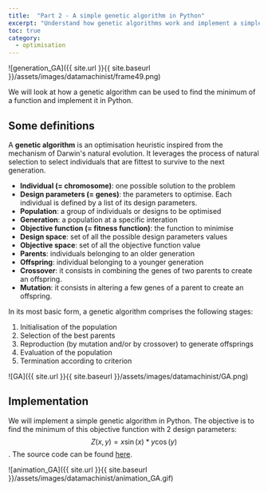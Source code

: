 ```yaml
---
title:  "Part 2 - A simple genetic algorithm in Python"
excerpt: "Understand how genetic algorithms work and implement a simple one in Python"
toc: true
category:
  - optimisation
---
```


![generation_GA]({{ site.url }}{{ site.baseurl }}/assets/images/datamachinist/frame49.png)

We will look at how a genetic algorithm can be used to find the minimum of a function and implement it in Python.


## Some definitions

A **genetic algorithm** is an optimisation heuristic inspired from the mechanism of Darwin's natural evolution. It leverages the process of natural selection to select individuals that are fittest to survive to the next generation.


- **Individual (= chromosome)**: one possible solution to the problem
- **Design parameters (= genes)**: the parameters to optimise. Each individual is defined by a list of its design parameters.
- **Population**: a group of individuals or designs to be optimised
- **Generation**: a population at a specific interation
- **Objective function (= fitness function)**: the function to minimise
- **Design space**: set of all the possible design parameters values
- **Objective space**: set of all the objective function value
- **Parents**: individuals belonging to an older generation
- **Offspring**: individual belonging to a younger generation
- **Crossover**: it consists in combining the genes of two parents to create an offspring.
- **Mutation**: it consists in altering a few genes of a parent to create an offspring.


In its most basic form, a genetic algorithm comprises the following stages:
1. Initialisation of the population
2. Selection of the best parents
3. Reproduction (by mutation and/or by crossover) to generate offsprings
4. Evaluation of the population
5. Termination according to criterion


![GA]({{ site.url }}{{ site.baseurl }}/assets/images/datamachinist/GA.png)

## Implementation


We will implement a simple genetic algorithm in Python. The objective is to find the minimum of this objective function with 2 design parameters: $$Z(x, y) = x\sin(x)*y\cos(y)$$.
The source code can be found [here](https://github.com/PierreExeter/simple_GA).


![animation_GA]({{ site.url }}{{ site.baseurl }}/assets/images/datamachinist/animation_GA.gif)
